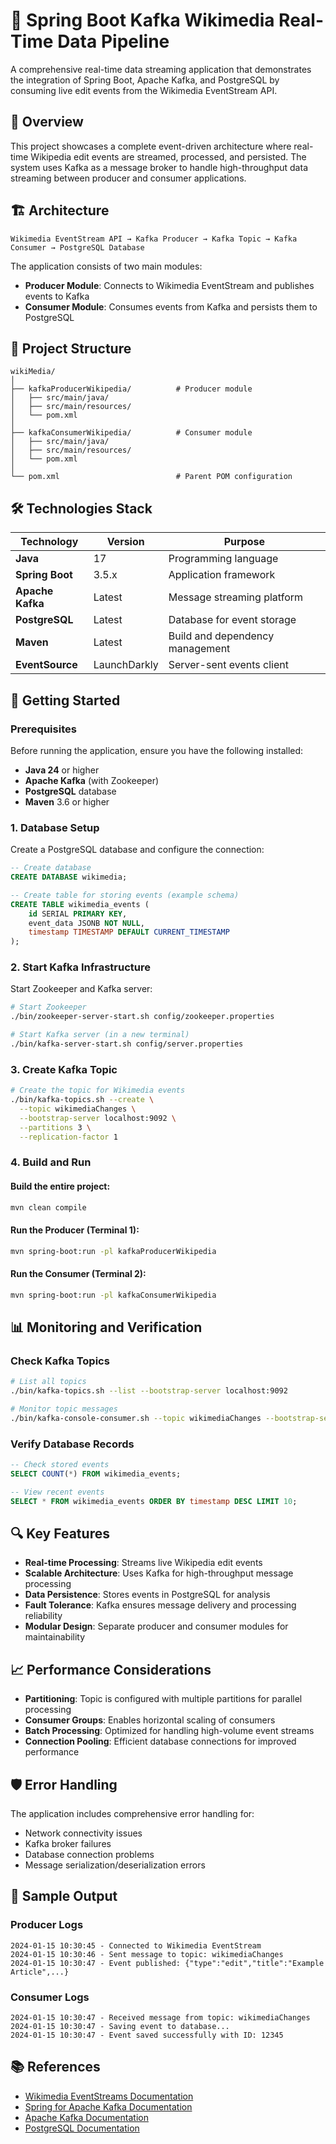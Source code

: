 # 📡 Spring Boot Kafka Wikimedia Real-Time Data Pipeline

A comprehensive real-time data streaming application that demonstrates the integration of Spring Boot, Apache Kafka, and PostgreSQL by consuming live edit events from the Wikimedia EventStream API.

## 🌟 Overview

This project showcases a complete event-driven architecture where real-time Wikipedia edit events are streamed, processed, and persisted. The system uses Kafka as a message broker to handle high-throughput data streaming between producer and consumer applications.

## 🏗️ Architecture

```
Wikimedia EventStream API → Kafka Producer → Kafka Topic → Kafka Consumer → PostgreSQL Database
```

The application consists of two main modules:
- **Producer Module**: Connects to Wikimedia EventStream and publishes events to Kafka
- **Consumer Module**: Consumes events from Kafka and persists them to PostgreSQL

## 📁 Project Structure

```
wikiMedia/
│
├── kafkaProducerWikipedia/          # Producer module
│   ├── src/main/java/
│   ├── src/main/resources/
│   └── pom.xml
│
├── kafkaConsumerWikipedia/          # Consumer module
│   ├── src/main/java/
│   ├── src/main/resources/
│   └── pom.xml
│
└── pom.xml                          # Parent POM configuration
```

## 🛠️ Technologies Stack

| Technology | Version | Purpose |
|------------|---------|---------|
| **Java** | 17 | Programming language |
| **Spring Boot** | 3.5.x | Application framework |
| **Apache Kafka** | Latest | Message streaming platform |
| **PostgreSQL** | Latest | Database for event storage |
| **Maven** | Latest | Build and dependency management |
| **EventSource** | LaunchDarkly | Server-sent events client |

## 🚀 Getting Started

### Prerequisites

Before running the application, ensure you have the following installed:

- **Java 24** or higher
- **Apache Kafka** (with Zookeeper)
- **PostgreSQL** database
- **Maven** 3.6 or higher

### 1. Database Setup

Create a PostgreSQL database and configure the connection:

```sql
-- Create database
CREATE DATABASE wikimedia;

-- Create table for storing events (example schema)
CREATE TABLE wikimedia_events (
    id SERIAL PRIMARY KEY,
    event_data JSONB NOT NULL,
    timestamp TIMESTAMP DEFAULT CURRENT_TIMESTAMP
);
```

### 2. Start Kafka Infrastructure

Start Zookeeper and Kafka server:

```bash
# Start Zookeeper
./bin/zookeeper-server-start.sh config/zookeeper.properties

# Start Kafka server (in a new terminal)
./bin/kafka-server-start.sh config/server.properties
```

### 3. Create Kafka Topic

```bash
# Create the topic for Wikimedia events
./bin/kafka-topics.sh --create \
  --topic wikimediaChanges \
  --bootstrap-server localhost:9092 \
  --partitions 3 \
  --replication-factor 1
```

### 4. Build and Run

#### Build the entire project:

```bash
mvn clean compile
```

#### Run the Producer (Terminal 1):

```bash
mvn spring-boot:run -pl kafkaProducerWikipedia
```

#### Run the Consumer (Terminal 2):

```bash
mvn spring-boot:run -pl kafkaConsumerWikipedia
```

## 📊 Monitoring and Verification

### Check Kafka Topics

```bash
# List all topics
./bin/kafka-topics.sh --list --bootstrap-server localhost:9092

# Monitor topic messages
./bin/kafka-console-consumer.sh --topic wikimediaChanges --bootstrap-server localhost:9092
```

### Verify Database Records

```sql
-- Check stored events
SELECT COUNT(*) FROM wikimedia_events;

-- View recent events
SELECT * FROM wikimedia_events ORDER BY timestamp DESC LIMIT 10;
```

## 🔍 Key Features

- **Real-time Processing**: Streams live Wikipedia edit events
- **Scalable Architecture**: Uses Kafka for high-throughput message processing
- **Data Persistence**: Stores events in PostgreSQL for analysis
- **Fault Tolerance**: Kafka ensures message delivery and processing reliability
- **Modular Design**: Separate producer and consumer modules for maintainability

## 📈 Performance Considerations

- **Partitioning**: Topic is configured with multiple partitions for parallel processing
- **Consumer Groups**: Enables horizontal scaling of consumers
- **Batch Processing**: Optimized for handling high-volume event streams
- **Connection Pooling**: Efficient database connections for improved performance

## 🛡️ Error Handling

The application includes comprehensive error handling for:
- Network connectivity issues
- Kafka broker failures
- Database connection problems
- Message serialization/deserialization errors

## 📝 Sample Output

### Producer Logs
```
2024-01-15 10:30:45 - Connected to Wikimedia EventStream
2024-01-15 10:30:46 - Sent message to topic: wikimediaChanges
2024-01-15 10:30:47 - Event published: {"type":"edit","title":"Example Article",...}
```

### Consumer Logs
```
2024-01-15 10:30:47 - Received message from topic: wikimediaChanges
2024-01-15 10:30:47 - Saving event to database...
2024-01-15 10:30:47 - Event saved successfully with ID: 12345
```


## 📚 References

- [Wikimedia EventStreams Documentation](https://wikitech.wikimedia.org/wiki/Event_Platform/EventStreams)
- [Spring for Apache Kafka Documentation](https://spring.io/projects/spring-kafka)
- [Apache Kafka Documentation](https://kafka.apache.org/documentation/)
- [PostgreSQL Documentation](https://www.postgresql.org/docs/)
